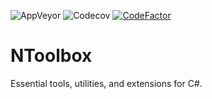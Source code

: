 ![AppVeyor](https://img.shields.io/appveyor/ci/lmorelato/n-toolbox.svg?logo=appveyor&logoColor=white)
![Codecov](https://img.shields.io/codecov/c/github/lmorelato/n-toolbox.svg?logo=codecov&logoColor=white)
[![CodeFactor](https://www.codefactor.io/repository/github/lmorelato/n-toolbox/badge)](https://www.codefactor.io/repository/github/lmorelato/n-toolbox)
# NToolbox
Essential tools, utilities, and extensions for C#.
